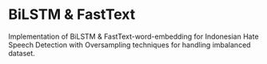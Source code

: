 # BiLSTM & FastText
Implementation of BiLSTM & FastText-word-embedding for Indonesian Hate Speech Detection with Oversampling techniques for handling imbalanced dataset. 
